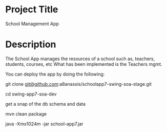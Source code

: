 # Project Title
School Management App

# Description

The School App manages the resources of a school such as, teachers, students, courses, etc
What has been implemented is the Teachers mgmt.

You can deploy the app by doing the following:

git clone git@github.com:a8anassis/schoolapp7-swing-soa-stage.git

cd swing-app7-soa-dev

get a snap of the db schema and data

mvn clean package

java -Xmx1024m -jar school-app7.jar

